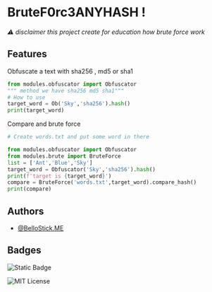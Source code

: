 
# BruteF0rc3ANYHASH !

*⚠️ disclaimer this project create for education how brute force work*


## Features

Obfuscate a text with sha256 , md5 or sha1

```py
from modules.obfuscator import Obfuscator 
""" method we have sha256 md5 sha1"""
# How to use 
target_word = Ob('Sky','sha256').hash()
print(target_word)

```

Compare and brute force

```py
# Create words.txt and put some word in there 

from modules.obfuscator import Obfuscator
from modules.brute import BruteForce 
list = ['Ant','Blue','Sky']
target_word = Obfuscator('Sky','sha256').hash()
print(f'target is {target_word}')
compare = BruteForce('words.txt',target_word).compare_hash()
print(compare)

```


## Authors

- [@BelloStick.ME](https://www.github.com/idkbreh)


## Badges



![Static Badge](https://img.shields.io/badge/BruteF0Rc3ANYHA5H-8A2BE2)

![MIT License](https://img.shields.io/badge/License-MIT-green.svg)



